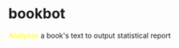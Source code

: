 # bookbot

<style>
  .yellow {
    color: yellow;
  }
</style>

<span class="yellow">Analyzes</span> a book's text to output statistical report
